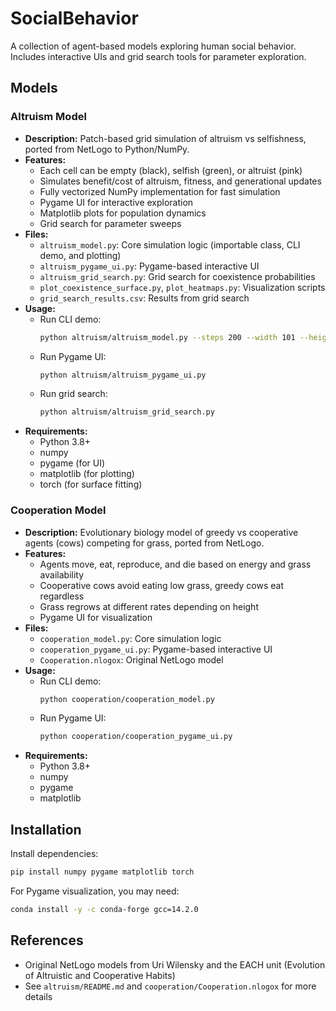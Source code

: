 # SocialBehavior

A collection of agent-based models exploring human social behavior. Includes interactive UIs and grid search tools for parameter exploration.

## Models

### Altruism Model
- **Description:** Patch-based grid simulation of altruism vs selfishness, ported from NetLogo to Python/NumPy.
- **Features:**
	- Each cell can be empty (black), selfish (green), or altruist (pink)
	- Simulates benefit/cost of altruism, fitness, and generational updates
	- Fully vectorized NumPy implementation for fast simulation
	- Pygame UI for interactive exploration
	- Matplotlib plots for population dynamics
	- Grid search for parameter sweeps
- **Files:**
	- `altruism_model.py`: Core simulation logic (importable class, CLI demo, and plotting)
	- `altruism_pygame_ui.py`: Pygame-based interactive UI
	- `altruism_grid_search.py`: Grid search for coexistence probabilities
	- `plot_coexistence_surface.py`, `plot_heatmaps.py`: Visualization scripts
	- `grid_search_results.csv`: Results from grid search
- **Usage:**
	- Run CLI demo:
		```bash
		python altruism/altruism_model.py --steps 200 --width 101 --height 101 --seed 42
		```
	- Run Pygame UI:
		```bash
		python altruism/altruism_pygame_ui.py
		```
	- Run grid search:
		```bash
		python altruism/altruism_grid_search.py
		```
- **Requirements:**
	- Python 3.8+
	- numpy
	- pygame (for UI)
	- matplotlib (for plotting)
	- torch (for surface fitting)

### Cooperation Model
- **Description:** Evolutionary biology model of greedy vs cooperative agents (cows) competing for grass, ported from NetLogo.
- **Features:**
	- Agents move, eat, reproduce, and die based on energy and grass availability
	- Cooperative cows avoid eating low grass, greedy cows eat regardless
	- Grass regrows at different rates depending on height
	- Pygame UI for visualization
- **Files:**
	- `cooperation_model.py`: Core simulation logic
	- `cooperation_pygame_ui.py`: Pygame-based interactive UI
	- `Cooperation.nlogox`: Original NetLogo model
- **Usage:**
	- Run CLI demo:
		```bash
		python cooperation/cooperation_model.py
		```
	- Run Pygame UI:
		```bash
		python cooperation/cooperation_pygame_ui.py
		```
- **Requirements:**
	- Python 3.8+
	- numpy
	- pygame
	- matplotlib

## Installation
Install dependencies:
```bash
pip install numpy pygame matplotlib torch
```
For Pygame visualization, you may need:
```bash
conda install -y -c conda-forge gcc=14.2.0
```

## References
- Original NetLogo models from Uri Wilensky and the EACH unit (Evolution of Altruistic and Cooperative Habits)
- See `altruism/README.md` and `cooperation/Cooperation.nlogox` for more details

